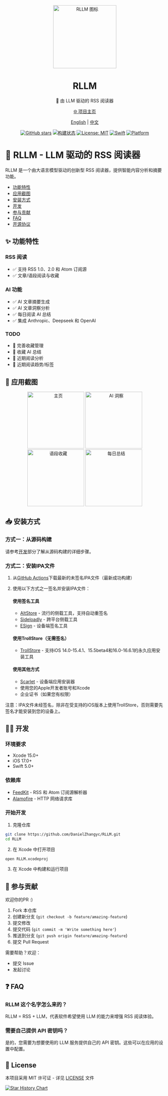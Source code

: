 <div align="center">

<img src="icon.png" alt="RLLM 图标" width="200"/>

# RLLM

🌟 由 LLM 驱动的 RSS 阅读器

<a href="https://rllm.xy0v0.top/zh" target="_blank">🌐 项目主页</a>

[English](README.md) | [中文](README_CN.md)

[![GitHub stars](https://img.shields.io/github/stars/DanielZhangyc/RLLM.svg?style=social)](https://github.com/DanielZhangyc/RLLM/stargazers)
[![构建状态](https://github.com/DanielZhangyc/RLLM/actions/workflows/swift.yml/badge.svg)](https://github.com/DanielZhangyc/RLLM/actions/workflows/swift.yml)
[![License: MIT](https://img.shields.io/badge/License-MIT-yellow.svg)](https://opensource.org/licenses/MIT)
[![Swift](https://img.shields.io/badge/Swift-5.0-orange.svg)](https://swift.org)
[![Platform](https://img.shields.io/badge/platform-iOS-lightgrey.svg)](https://www.apple.com/ios/)

</div>

# 📖 RLLM - LLM 驱动的 RSS 阅读器

RLLM 是一个由大语言模型驱动的创新型 RSS 阅读器，提供智能内容分析和摘要功能。



- [功能特性](#功能特性)
- [应用截图](#应用截图)
- [安装方式](#安装方式)
- [开发](#开发)
- [参与贡献](#参与贡献)
- [FAQ](#FAQ)
- [开源协议](#License)


<a id="功能特性"></a>
## ✨ 功能特性

### RSS 阅读
- ✅ 支持 RSS 1.0、2.0 和 Atom 订阅源
- ✅ 文章/语段阅读与收藏

### AI 功能
- ✅ AI 文章摘要生成
- ✅ AI 文章洞察分析
- ✅ 每日阅读 AI 总结
- ✅ 集成 Anthropic、Deepseek 和 OpenAI

### TODO
- 📝 完善收藏管理
- 📝 收藏 AI 总结
- 📝 近期阅读分析
- 📝 近期阅读趋势/标签

<a id="应用截图"></a>
## 📱 应用截图

<div align="center">
<img src="https://github.com/DanielZhangyc/RLLM/blob/main/Screenshots/screenshot1.png?raw=true" alt="主页" width="180"/>
<img src="https://github.com/DanielZhangyc/RLLM/blob/main/Screenshots/screenshot2.png?raw=true" alt="AI 洞察" width="180"/>
<img src="https://github.com/DanielZhangyc/RLLM/blob/main/Screenshots/screenshot3.png?raw=true" alt="语段收藏" width="180"/>
<img src="https://github.com/DanielZhangyc/RLLM/blob/main/Screenshots/screenshot4.png?raw=true" alt="每日总结" width="180"/>
</div>

<a id="安装方式"></a>
## 📥 安装方式

### 方式一：从源码构建

请参考[开发](#开发)部分了解从源码构建的详细步骤。

### 方式二：安装IPA文件

1. 从[GitHub Actions](https://github.com/DanielZhangyc/RLLM/actions)下载最新的未签名IPA文件（最新成功构建）
2. 使用以下方式之一签名并安装IPA文件：

   #### 使用签名工具
   - [AltStore](https://altstore.io) - 流行的侧载工具，支持自动重签名
   - [Sideloadly](https://sideloadly.io) - 跨平台侧载工具
   - [ESign](https://esign.yyyue.xyz) - 设备端签名工具
   
   #### 使用TrollStore（无需签名）
   - [TrollStore](https://github.com/opa334/TrollStore) - 支持iOS 14.0-15.4.1、15.5beta4和16.0-16.6.1的永久应用安装工具
   
   #### 使用其他方式
   - [Scarlet](https://usescarlet.com) - 设备端应用安装器
   - 使用您的Apple开发者账号和Xcode
   - 企业证书（如果您有权限）

注意：IPA文件未经签名，除非在受支持的iOS版本上使用TrollStore，否则需要先签名才能安装到您的设备上。

<a id="开发"></a>
## 👨‍💻 开发

### 环境要求

- Xcode 15.0+
- iOS 17.0+
- Swift 5.0+

### 依赖库

- [FeedKit](https://github.com/nmdias/FeedKit) - RSS 和 Atom 订阅源解析器
- [Alamofire](https://github.com/Alamofire/Alamofire) - HTTP 网络请求库

### 开始开发

1. 克隆仓库
```bash
git clone https://github.com/DanielZhangyc/RLLM.git
cd RLLM
```

2. 在 Xcode 中打开项目
```bash
open RLLM.xcodeproj
```

3. 在 Xcode 中构建和运行项目

<a id="参与贡献"></a>
## 🤝 参与贡献

欢迎你的PR :) 

1. Fork 本仓库
2. 创建新分支 (`git checkout -b feature/amazing-feature`)
3. 提交修改
4. 提交代码 (`git commit -m 'Write something here'`)
5. 推送到分支 (`git push origin feature/amazing-feature`)
6. 提交 Pull Request

需要帮助？欢迎：
- 提交 Issue
- 发起讨论

<a id="FAQ"></a>
## ❓ FAQ

### RLLM 这个名字怎么来的？

RLLM = RSS + LLM，代表软件希望使用 LLM 的能力来增强 RSS 阅读体验。

### 需要自己提供 API 密钥吗？

是的，您需要为想要使用的 LLM 服务提供自己的 API 密钥。这些可以在应用的设置中配置。

<a id="License"></a>
## 📄 License

本项目采用 MIT 许可证 - 详见 [LICENSE](LICENSE) 文件

[![Star History Chart](https://api.star-history.com/svg?repos=DanielZhangyc/RLLM&type=Date)](https://star-history.com/#DanielZhangyc/RLLM&Date)